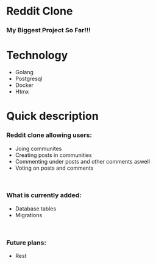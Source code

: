 # Reddit Clone
### My Biggest Project So Far!!!

# Technology
- Golang
- Postgresql
- Docker
- Htmx

# Quick description

### Reddit clone allowing users:
- Joing communites
- Creating posts in communities
- Commenting under posts and other comments aswell
- Voting on posts and comments
<br>

### What is currently added:
- Database tables
- Migrations
<br>

### Future plans:
- Rest
